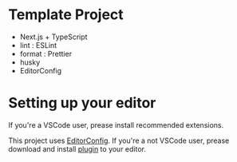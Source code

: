 # Template Project

- Next.js + TypeScript
- lint : ESLint
- format : Prettier
- husky
- EditorConfig

# Setting up your editor
If you're a VSCode user, prease install recommended extensions.

This project uses [EditorConfig](https://editorconfig.org/).
If you're a not VSCode user, prease download and install [plugin](https://editorconfig.org/#download) to your editor.
